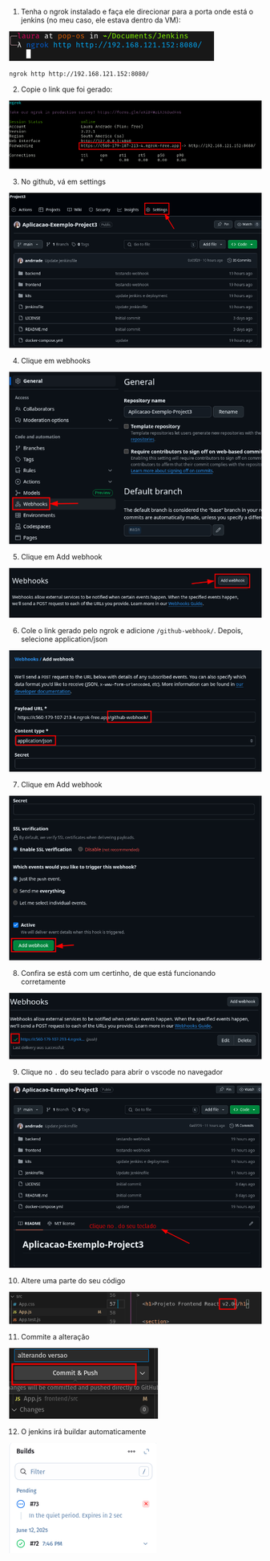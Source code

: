 1. Tenha o ngrok instalado e faça ele direcionar para a porta onde está o jenkins (no meu caso, ele estava dentro da VM):

![img01](../../../assets/fase07-extra-webhook-github/img01.png)

```sh
ngrok http http://192.168.121.152:8080/
```

2. Copie o link que foi gerado:

![img02](../../../assets/fase07-extra-webhook-github/img02.png)

3. No github, vá em settings

![img03](../../../assets/fase07-extra-webhook-github/img03.png)

4. Clique em webhooks

![img04](../../../assets/fase07-extra-webhook-github/img04.png)

5. Clique em Add webhook

![img05](../../../assets/fase07-extra-webhook-github/img05.png)

6. Cole o link gerado pelo ngrok e adicione `/github-webhook/`. Depois, selecione application/json

![img06](../../../assets/fase07-extra-webhook-github/img06.png)

7. Clique em Add webhook

![img07](../../../assets/fase07-extra-webhook-github/img07.png)

8. Confira se está com um certinho, de que está funcionando corretamente

![img08](../../../assets/fase07-extra-webhook-github/img08.png)

9. Clique no `.` do seu teclado para abrir o vscode no navegador

![img09](../../../assets/fase07-extra-webhook-github/img09.png)

10. Altere uma parte do seu código

![img10](../../../assets/fase07-extra-webhook-github/img10.png)

11. Commite a alteração

![img11](../../../assets/fase07-extra-webhook-github/img11.png)

12. O jenkins irá buildar automaticamente

![img12](../../../assets/fase07-extra-webhook-github/img12.png)
